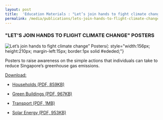 ```yaml
---
layout: post
title:  'Education Materials : "Let’s join hands to fight climate change” Posters'
permalink: /media/publications/lets-join-hands-to-flight-climate-change-posters
---
```



### "LET'S JOIN HANDS TO FLIGHT CLIMATE CHANGE" POSTERS

![Let’s join hands to fight climate change” Posters](/images/lets-join-hands-to-fight-climate-change-posters.jpg "Let’s join hands to fight climate change” Posters"){: style="width:156px; height:210px; margin-left:15px; border:1px solid #ededed;"}

Posters to raise awareness on the simple actions that individuals can take to reduce Singapore’s greenhouse gas emissions.

<u>Download:</u>

* [<a href="/files/default-source/publications/lets-join-hands-to-fight-climate-change-households.pdf" target="_blank">Households (PDF, 859KB)</a>](/files/default-source/publications/lets-join-hands-to-fight-climate-change-households.pdf)

* [<a href="/files/default-source/publications/lets-join-hands-to-fight-climate-change-green-buildings.pdf" target="_blank">Green Buildings (PDF, 967KB)</a>](/files/default-source/publications/lets-join-hands-to-fight-climate-change-green-buildings.pdf)

* [<a href="/files/default-source/publications/lets-join-hands-to-fight-climate-change-transport.pdf" target="_blank">Transport (PDF, 1MB)</a>](/files/default-source/publications/lets-join-hands-to-fight-climate-change-transport.pdf)

* [<a href="/files/default-source/publications/lets-join-hands-to-fight-climate-change-solar-energy.pdf" target="_blank">Solar Energy (PDF, 953KB)</a>](/files/default-source/publications/lets-join-hands-to-fight-climate-change-solar-energy.pdf)

